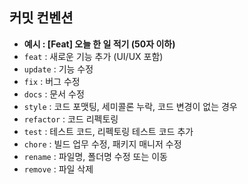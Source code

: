 ## 커밋 컨벤션

- **예시 : [Feat] 오늘 한 일 적기 (50자 이하)**
- `feat` : 새로운 기능 추가 (UI/UX 포함)
- `update` : 기능 수정
- `fix` : 버그 수정
- `docs` : 문서 수정
- `style` : 코드 포맷팅, 세미콜론 누락, 코드 변경이 없는 경우
- `refactor` : 코드 리펙토링
- `test` : 테스트 코드, 리펙토링 테스트 코드 추가
- `chore` : 빌드 업무 수정, 패키지 매니저 수정
- `rename` : 파일명, 폴더명 수정 또는 이동
- `remove` : 파일 삭제
